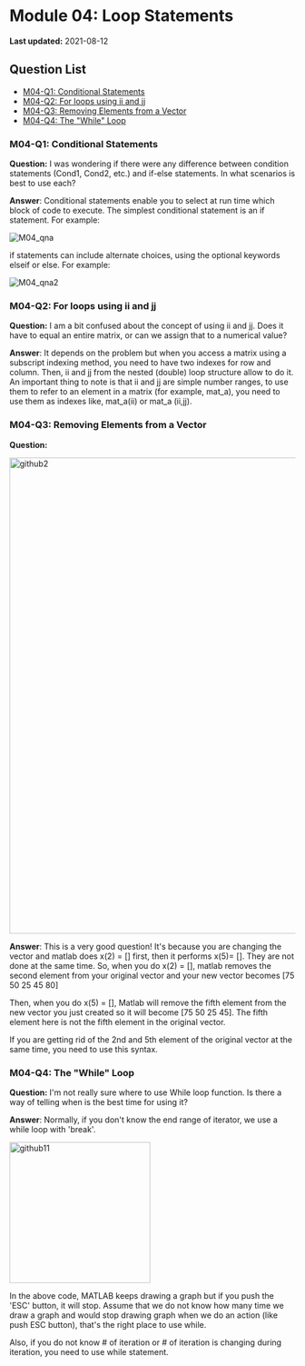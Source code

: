 # Module 04: Loop Statements

**Last updated:** 2021-08-12

## Question List
- [M04-Q1: Conditional Statements](#Q1)
- [M04-Q2: For loops using ii and jj](#Q2)
- [M04-Q3: Removing Elements from a Vector](#Q3)
- [M04-Q4: The "While" Loop](#Q4)

### M04-Q1: Conditional Statements <a name="Q1"></a> 
**Question:** I was wondering if there were any difference between condition statements (Cond1, Cond2, etc.) and if-else statements. In what scenarios is best to use each?

**Answer**: Conditional statements enable you to select at run time which block of code to execute. The simplest conditional statement is an if statement. For example: 

![M04_qna](M04_qna.png)


if statements can include alternate choices, using the optional keywords elseif or else. For example: 

![M04_qna2](M04_qna2.png)


### M04-Q2: For loops using ii and jj <a name="Q2"></a> 
**Question:** I am a bit confused about the concept of using ii and jj. Does it have to equal an entire matrix, or can we assign that to a numerical value?

**Answer**: It depends on the problem but when you access a matrix using a subscript indexing method, you need to have two indexes for row and column. Then, ii and jj from the nested (double) loop structure allow to do it. An important thing to note is that ii and jj are simple number ranges, to use them to refer to an element in a matrix (for example, mat_a), you need to use them as indexes like, mat_a(ii) or mat_a (ii,jj).

### M04-Q3: Removing Elements from a Vector <a name="Q3"></a> 
**Question:** 

<img width="838" alt="github2" src="https://user-images.githubusercontent.com/83235826/129223185-4199b8ab-bef2-469f-b804-71cddb49deaf.png">

**Answer**: This is a very good question! It's because you are changing the vector and matlab does x(2) = [] first, then it performs x(5)= []. They are not done at the same time. So, when you do x(2) = [], matlab removes the second element from your original vector and your new vector becomes [75 50 25 45 80]

Then, when you do x(5) = [], Matlab will remove the fifth element from the new vector you just created so it will become [75 50 25 45]. The fifth element here is not the fifth element in the original vector. 

If you are getting rid of the 2nd and 5th element of the original vector at the same time, you need to use this syntax. 

### M04-Q4: The "While" Loop <a name="Q4"></a> 
**Question:** I'm not really sure where to use While loop function. Is there a way of telling when is the best time for using it?

**Answer**: Normally, if you don't know the end range of iterator, we use a while loop with 'break'. 

<img width="248" alt="github11" src="https://user-images.githubusercontent.com/83235826/129223241-55d2b48a-2696-492b-813c-15fe02f84e01.png">

In the above code, MATLAB keeps drawing a graph but if you push the 'ESC' button, it will stop. Assume that we do not know how many time we draw a graph and would stop drawing graph when we do an action (like push ESC button), that's the right place to use while. 

Also, if you do not know # of iteration or # of iteration is changing during iteration, you need to use while statement. 



